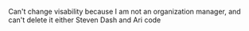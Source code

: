 Can't change visability because I am not an organization manager, and can't delete it either
Steven Dash and Ari code
